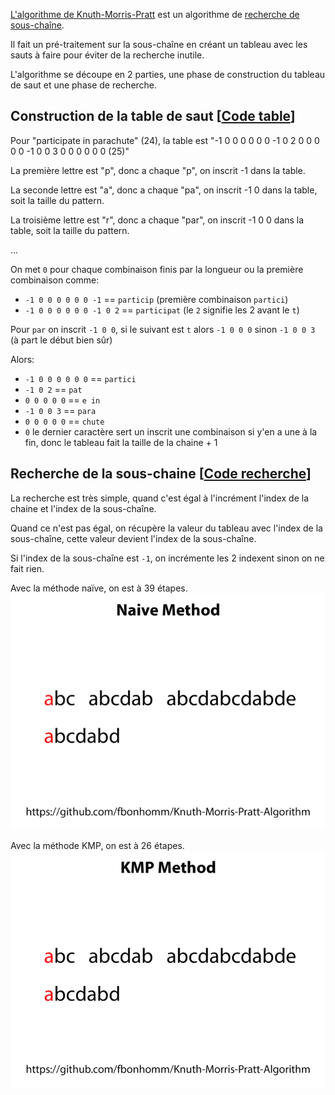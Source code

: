 [L'algorithme de Knuth-Morris-Pratt](https://fr.wikipedia.org/wiki/Algorithme_de_Knuth-Morris-Pratt) est un algorithme de [recherche de sous-chaîne](https://fr.wikipedia.org/wiki/Algorithme_de_recherche_de_sous-cha%C3%AEne).

Il fait un pré-traitement sur la sous-chaîne en créant un tableau avec les sauts à faire pour éviter de la recherche inutile.

L'algorithme se découpe en 2 parties, une phase de construction du tableau de saut et une phase de recherche.

## Construction de la table de saut [[Code table](../kmp/table.go)]
Pour "participate in parachute" (24), la table est "-1 0 0 0 0 0 0 -1 0 2 0 0 0 0 0 -1 0 0 3 0 0 0 0 0 0 (25)"

La première lettre est "p", donc a chaque "p", on inscrit -1 dans la table.

La seconde lettre est "a", donc a chaque "pa", on inscrit -1 0 dans la table, soit la taille du pattern.

La troisième lettre est "r", donc a chaque "par", on inscrit -1 0 0 dans la table, soit la taille du pattern.

...

On met `0` pour chaque combinaison finis par la longueur ou la première combinaison comme:
* `-1 0 0 0 0 0 0 -1` == `particip` (première combinaison `partici`)
* `-1 0 0 0 0 0 0 -1 0 2` == `participat` (le `2` signifie les 2 avant le `t`)

Pour `par` on inscrit `-1 0 0`, si le suivant est `t` alors `-1 0 0 0` sinon `-1 0 0 3` (à part le début bien sûr)

Alors:
* `-1 0 0 0 0 0 0` == `partici`
* `-1 0 2` == `pat`
* `0 0 0 0 0` == `e in `
* `-1 0 0 3` == `para`
* `0 0 0 0 0` == `chute`
* `0` le dernier caractère sert un inscrit une combinaison si y'en a une à la fin, donc le tableau fait la taille de la chaine + 1

## Recherche de la sous-chaine [[Code recherche](../kmp/searchFirstOccurrence.go)]
La recherche est très simple, quand c'est égal à l'incrément l'index de la chaine et l'index de la sous-chaîne.

Quand ce n'est pas égal, on récupère la valeur du tableau avec l'index de la sous-chaîne, cette valeur devient l'index de la sous-chaîne.

Si l'index de la sous-chaîne est `-1`, on incrémente les 2 indexent sinon on ne fait rien.

Avec la méthode naïve, on est à 39 étapes.
![alt tag](assets/image1.gif)

Avec la méthode KMP, on est à 26 étapes.
![alt tag](assets/image2.gif)